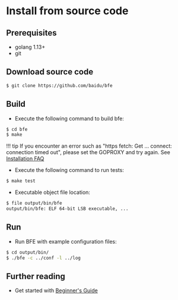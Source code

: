 # Install from source code

## Prerequisites
- golang 1.13+
- git

## Download source code
```bash
$ git clone https://github.com/baidu/bfe
```

## Build
- Execute the following command to build bfe:

```bash
$ cd bfe
$ make
```

!!! tip
    If you encounter an error such as "https fetch: Get ... connect: connection timed out", please set the GOPROXY and try again. See [Installation FAQ](../faq/installation.md)

- Execute the following command to run tests:

```bash
$ make test
```

- Executable object file location:

```bash
$ file output/bin/bfe
output/bin/bfe: ELF 64-bit LSB executable, ...
```

## Run

- Run BFE with example configuration files:

```bash
$ cd output/bin/
$ ./bfe -c ../conf -l ../log
```

## Further reading

- Get started with [Beginner's Guide](../example/guide.md)
                                           
